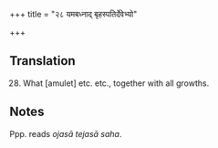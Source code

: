 +++
title = "२८ यमबध्नाद् बृहस्पतिर्देवेभ्यो"

+++
## Translation
28. What \[amulet\] etc. etc., together with all growths.

## Notes
Ppp. reads *ojasā tejasā saha*.
